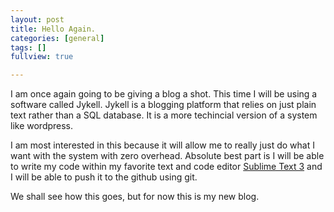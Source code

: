 ```yaml
---
layout: post
title: Hello Again.
categories: [general]
tags: []
fullview: true

---
```


I am once again going to be giving a blog a shot. This time I will be using a software called Jykell. Jykell is a blogging platform that relies on just plain text rather than a SQL database. It is a more techincial version of a system like wordpress. 

I am most interested in this because it will allow me to really 	just do what I want with the system with zero overhead. Absolute best part is I will be able to write my code within my favorite text and code editor <a href="http://www.sublimetext.com/3">Sublime Text 3</a> and I will be able to push it to the github using git.

We shall see how this goes, but for now this is my new blog.
